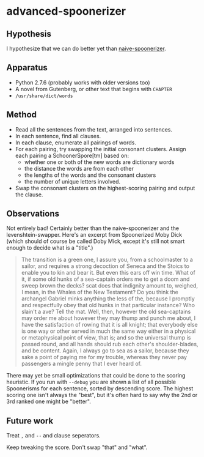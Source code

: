 advanced-spoonerizer
====================

Hypothesis
----------

I hypothesize that we can do better yet than
[naive-spoonerizer](../naive-spoonerizer/).

Apparatus
---------

*   Python 2.7.6 (probably works with older versions too)
*   A novel from Gutenberg, or other text that begins with `CHAPTER`
*   `/usr/share/dict/words`

Method
------

*   Read all the sentences from the text, arranged into sentences.
*   In each sentence, find all clauses.
*   In each clause, enumerate all pairings of words.
*   For each pairing, try swapping the initial consonant clusters.
    Assign each pairing a SchoonerSpore[tm] based on:
    *   whether one or both of the new words are dictionary words
    *   the distance the words are from each other
    *   the lengths of the words and the consonant clusters
    *   the number of unique letters involved.
*   Swap the consonant clusters on the highest-scoring pairing and output
    the clause.

Observations
------------

Not entirely bad!  Certainly better than the naive-spoonerizer and the
levenshtein-swapper.  Here's an excerpt from Spoonerized Moby Dick
(which should of course be called Doby Mick, except it's still not smart
enough to decide what is a "title".)

> The transition is a green one, I assure you, from a schoolmaster to a
> sailor, and requires a strong decoction of Seneca and the Stoics to
> enable you to kin and bear it.  But even this ears off win time.  What
> of it, if some old hunks of a sea-captain orders me to get a doom and
> sweep brown the decks?  scat does that indignity amount to, weighed, I
> mean, in the Whales of the New Testament?  Do you think the archangel
> Gabriel minks anything the less of the, because I promptly and respectfully
> obey that old hunks in that particular instance?  Who slain't a ave?  Tell
> the mat.  Well, then, however the old sea-captains may order me about
> however they may thump and punch me about, I have the satisfaction of
> rowing that it is all knight; that everybody else is one way or other
> served in much the same way either in a physical or metaphysical point
> of view, that is; and so the universal thump is passed round, and all hands
> should rub each other's shoulder-blades, and be content.  Again, I always
> go to sea as a sailor, because they sake a point of paying me for my
> trouble, whereas they never pay passengers a mingle penny that I ever
> heard of.

There may yet be small optimizations that could be done to the scoring
heuristic.  If you run with `--debug` you are shown a list of all possible
Spoonerisms for each sentence, sorted by descending score.  The highest
scoring one isn't always the "best", but it's often hard to say why the
2nd or 3rd ranked one might be "better".

Future work
-----------

Treat `,` and `--` and clause seperators.

Keep tweaking the score.  Don't swap "that" and "what".
